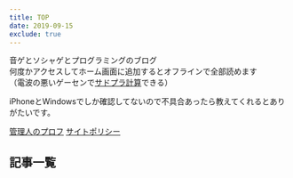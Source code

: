 ```yaml
---
title: TOP
date: 2019-09-15
exclude: true
---
```


音ゲとソシャゲとプログラミングのブログ<br/>
何度かアクセスしてホーム画面に追加するとオフラインで全部読めます<br/>
（電波の悪いゲーセンで[サドプラ計算](./posts/SUDDENPlus.md)できる）

iPhoneとWindowsでしか確認してないので不具合あったら教えてくれるとありがたいです。

[管理人のプロフ](./profile.md)
[サイトポリシー](./sitePolicy.md)

## 記事一覧
<Articles :pages="this.$site.pages" :prefix="this.$page.path"/>
